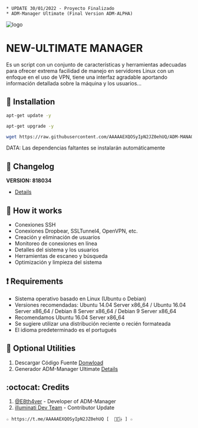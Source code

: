 ﻿```
* UPDATE 30/01/2022 - Proyecto Finalizado
* ADM-Manager Ultimate (Final Version ADM-ALPHA)
```
![logo](https://github.com/AAAAAEXQOSyIpN2JZ0ehUQ/ADM-MANAGER-ALPHA/blob/main/Imagenes/ADM_MANAGER_ULTIMATE.png)

# NEW-ULTIMATE MANAGER
Es un script con un conjunto de características y herramientas adecuadas para 
ofrecer extrema facilidad de manejo en servidores Linux con un enfoque en el uso de 
VPN, tiene una interfaz agradable aportando información detallada sobre la máquina
y los usuarios...

## :book: Installation
```bash
apt-get update -y
```
```bash
apt-get upgrade -y
```
```bash
wget https://raw.githubusercontent.com/AAAAAEXQOSyIpN2JZ0ehUQ/ADM-MANAGER-ALPHA/main/instala.sh && chmod +x instala.sh* && ./instala.sh*
```
DATA: Las dependencias faltantes se instalarán automáticamente

## :scroll: Changelog
**VERSION: 818034**
* [Details](https://raw.githubusercontent.com/AAAAAEXQOSyIpN2JZ0ehUQ/ADM-MANAGER-ALPHA/main/versao)

## :book: How it works
* Conexiones SSH
* Conexiones Dropbear, SSLTunnel4, OpenVPN, etc.
* Creación y eliminación de usuarios
* Monitoreo de conexiones en línea
* Detalles del sistema y los usuarios
* Herramientas de escaneo y búsqueda
* Optimización y limpieza del sistema

## :heavy_exclamation_mark: Requirements
* Sistema operativo basado en Linux (Ubuntu o Debian)
* Versiones recomendadas: Ubuntu 14.04 Server x86_64 / Ubuntu 16.04 Server x86_64 / Debian 8 Server x86_64 / Debian 9 Server x86_64
* Recomendamos Ubuntu 16.04 Server x86_64
* Se sugiere utilizar una distribución reciente o recién formateada
* El idioma predeterminado es el portugués

## :book: Optional Utilities
1. Descargar Código Fuente [Donwload](https://raw.githubusercontent.com/AAAAAEXQOSyIpN2JZ0ehUQ/ADM-MANAGER-ALPHA/master/Install/Source-Code-ADM-Manager.zip)
2. Generador ADM-Manager Ultimate [Details](https://github.com/AAAAAEXQOSyIpN2JZ0ehUQ/ADM-MANAGER-ALPHA/tree/master/Install/Generador)

## :octocat: Credits
1. [@E8th4ver](https://t.me/E8th4ver) - Developer of ADM-Manager
2. [illuminati Dev Team](https://t.me/AAAAAEXQOSyIpN2JZ0ehUQ) - Contributor Update 
```
☆ https://t.me/AAAAAEXQOSyIpN2JZ0ehUQ [  ⃘⃤꙰✰ ] ☆
```

